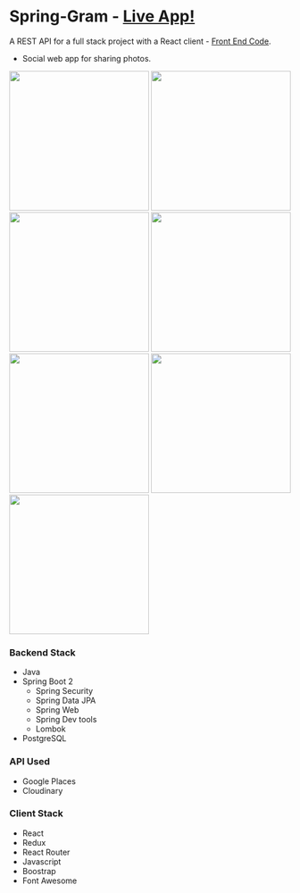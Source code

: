 # Spring-Gram - [Live App!](https://bit.ly/Heroku-Spring-Gram)

A REST API for a full stack project with a React client - [Front End Code](https://github.com/phankanp/Spring-Gram-Frontend). 
- Social web app for sharing photos. 

<img src="https://res.cloudinary.com/djmrmontu/image/upload/v1581138021/Github%20Images/Spring%20Gram/spring_gram_home_b43igv.png" height="250px" width="250px"> <img src="https://res.cloudinary.com/djmrmontu/image/upload/v1581138220/Github%20Images/Spring%20Gram/spring_gram_login_home_vzkuvx.png" height="250px" width="250px"> <img src="https://res.cloudinary.com/djmrmontu/image/upload/v1581138226/Github%20Images/Spring%20Gram/spring_gram_gallery_yreidk.png" height="250px" width="250px"> <img src="https://res.cloudinary.com/djmrmontu/image/upload/v1581138220/Github%20Images/Spring%20Gram/spring_gram_profile_um5tij.png" height="250px" width="250px"> <img src="https://res.cloudinary.com/djmrmontu/image/upload/v1581138220/Github%20Images/Spring%20Gram/spring_gram_new_post_hprywb.png" height="250px" width="250px"> <img src="https://res.cloudinary.com/djmrmontu/image/upload/v1581138019/Github%20Images/Spring%20Gram/spring_gram_login_dmumnb.png" height="250px" width="250px"> <img src="https://res.cloudinary.com/djmrmontu/image/upload/v1581138020/Github%20Images/Spring%20Gram/spring_gram_register_fmd1du.png" height="250px" width="250px">

### Backend Stack

- Java
- Spring Boot 2
  - Spring Security
  - Spring Data JPA
  - Spring Web
  - Spring Dev tools
  - Lombok
- PostgreSQL

### API Used

- Google Places
- Cloudinary

### Client Stack

- React
- Redux
- React Router
- Javascript
- Boostrap
- Font Awesome
